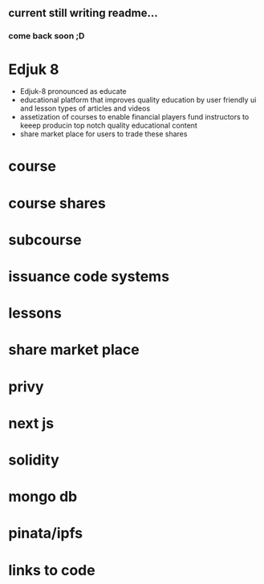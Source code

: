 ## current still writing readme...
### come back soon ;D

# Edjuk 8

- Edjuk-8 pronounced as educate
- educational platform that improves quality education by user friendly ui and lesson types of articles and videos
- assetization of courses to enable financial players fund instructors to keeep producin top notch quality educational content
- share market place for users to trade these shares

# course
# course shares
# subcourse
# issuance code systems
# lessons
# share market place

# privy
# next js
# solidity
# mongo db
# pinata/ipfs


# links to code